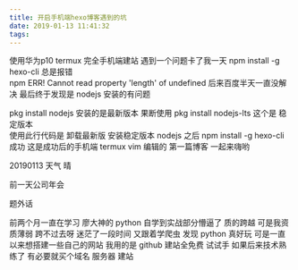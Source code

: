 ```yaml
---
title: 开启手机端hexo博客遇到的坑
date: 2019-01-13 11:41:32
tags:
---
```

使用华为p10 termux 完全手机端建站 遇到一个问题卡了我一天 
npm install -g hexo-cli 
总是报错  
npm ERR! Cannot read property 'length' of undefined
后来百度半天一直没解决
最后终于发现是 nodejs 安装的有问题

<!--more-->

pkg install nodejs 安装的是最新版本
果断使用
pkg install nodejs-lts 这个是 稳定版本   
使用此行代码是 卸载最新版 安装稳定版本 nodejs 
之后 npm install -g hexo-cli 成功 
这是成功后的手机端 termux vim 编辑的 第一篇博客 
一起来嗨哟  

20190113 天气 晴 

前一天公司年会  

题外话

前两个月一直在学习 廖大神的 python 自学到实战部分懵逼了
质的跨越 可是我资质薄弱 跨不过去呀  迷茫了一段时间 又跟着学爬虫 发现 python 真好玩 可是一直以来想搭建一些自己的网站 我用的是 github 建站全免费  试试手 如果后来技术熟练了  有必要就买个域名 服务器 建站  
